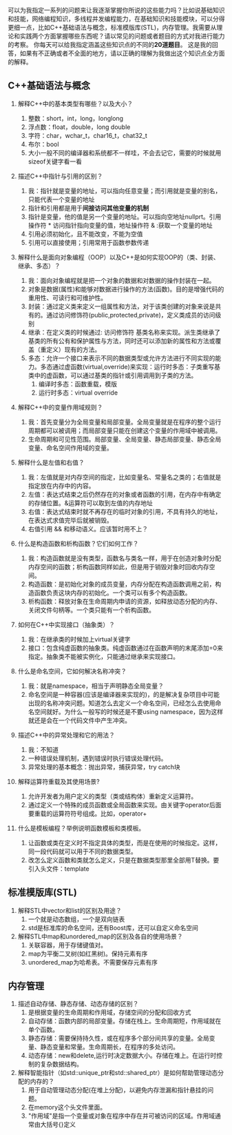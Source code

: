 可以为我指定一系列的问题来让我逐渐掌握你所说的这些能力吗？比如说基础知识和技能，网络编程知识，多线程并发编程能力，在基础知识和技能模块，可以分得更细一点，比如C++基础语法与概念，标准模版库(STL)，内存管理。我需要从理论和实践两个方面掌握哪些东西呢？请以常见的问题或者题目的方式对我进行能力的考察。
你每天可以给我指定涵盖这些知识点的不同的**20道题目**。
这是我的回答，如果有不正确或者不全面的地方，请以正确的理解为我做出这个知识点全方面的解释。

## C++基础语法与概念
1. 解释C++中的基本类型有哪些？以及大小？ 
    1. 整数：short，int，long，longlong
    2. 浮点数：float，double，long double
    3. 字符：char，wchar_t，char16_t，chat32_t
    4. 布尔：bool
    5. 大小一般不同的编译器和系统都不一样哇，不会去记它，需要的时候就用sizeof关键字看一看
   
2. 描述C++中指针与引用的区别？  
   1. 我：指针就是变量的地址，可以指向任意变量；而引用就是变量的别名，只能代表一个变量的地址
   2. 指针和引用都是用于**间接访问其他变量的机制**
   3. 指针是变量，他的值是另一个变量的地址。可以指向空地址nullprt。引用操作符 * 访问指针指向变量的值，地址操作符 & :获取一个变量的地址
   4. 引用必须初始化，且不能改变，不能为空值
   5. 引用可以直接使用；引用常用于函数参数传递

3. 解释什么是面向对象编程（OOP）以及C++是如何实现OOP的（类、封装、继承、多态）？  
   1. 我：面向对象编程就是把一个对象的数据和对数据的操作封装在一起。
   2. 对象是数据(属性)和能够对数据进行操作的方法(函数)。目的是增强代码的重用性、可读行和可维护性。
   3. 封装：通过定义类来定义一组属性和方法，对于该类创建的对象来说是共有的。通过访问修饰符(public,protected,private)，定义类成员的访问级别
   4. 继承：在定义类的时候通过: 访问修饰符 基类名称来实现。派生类继承了基类的所有公有和保护属性与方法，同时还可以添加新的属性和方法或覆盖（重定义）现有的方法。
   5. 多态：允许一个接口来表示不同的数据类型或允许方法进行不同实现的能力。多态通过虚函数(virtual,override)来实现：运行时多态：子类重写基类中的虚函数，可以通过基类的指针或引用调用到子类的方法。
      1. 编译时多态：函数重载，模版
      2. 运行时多态：virtual override

4. 解释C++中的变量作用域规则？  
   1. 我：首先变量分为全局变量和局部变量。全局变量就是在程序的整个运行周期都可以被调用；而局部变量只能在创建这个变量的作用域中被调用。
   2. 生命周期和可见性范围。局部变量、全局变量、静态局部变量、静态全局变量、命名空间作用域的变量。

5. 解释什么是左值和右值？
   1. 我：左值就是对内存空间的指定，比如变量名、常量名之类的；右值就是指定放在内存中的内容。
   2. 左值：表达式结束之后仍然存在的对象或者函数的引用，在内存中有确定的存储位置。&运算符可以取到左值的内存地址
   3. 右值：表达式结束时就不再存在的临时对象的引用，不具有持久的地址，在表达式求值完毕后就被销毁。
   4. 右值引用 && 和移动语义。应该暂时用不上？

6. 什么是构造函数和析构函数？它们如何工作？  
   1. 我：构造函数就是没有类型，函数名与类名一样，用于在创造对象时分配内存空间的函数；析构函数同样如此，但是用于销毁对象时回收内存空间。
   2. 构造函数：是初始化对象的成员变量，内存分配在构造函数调用之前，构造函数负责这块内存的初始化。一个类可以有多个构造函数。
   3. 析构函数：释放对象在生命周期内申请的资源，如释放动态分配的内存、关闭文件句柄等。一个类只能有一个析构函数。

7. 如何在C++中实现接口（抽象类）？  
   1. 我：在继承类的时候加上virtual关键字
   2. 接口：包含纯虚函数的抽象类。纯虚函数通过在函数声明的末尾添加=0来指定。抽象类不能被实例化，只能通过继承来实现接口。

8. 什么是命名空间，它如何解决名称冲突？
   1. 我：就是namespace，相当于声明静态全局变量？
   2. 命名空间是一种容器(应该是编译器来实现的)，的是解决复杂项目中可能出现的名称冲突问题。知道怎么去定义一个命名空间，已经怎么去使用命名空间就好。为什么一般写的时候还是不要using namespace，因为这样就还是会在一个代码文件中产生冲突。

9.  描述C++中的异常处理和它的用法？
    1.  我：不知道
    2.  一种错误处理机制，遇到错误时执行错误处理代码。
    3.  异常处理的基本概念：抛出异常，捕获异常，try catch块

10. 解释运算符重载及其使用场景?
    1.  允许开发者为用户定义的类型（类或结构体）重新定义运算符。
    2.  通过定义一个特殊的成员函数或全局函数来实现。由关键字operator后面要重载的运算符符号组成。比如，operator+
    
11. 什么是模板编程？举例说明函数模板和类模板。
    1.  让函数或类在定义时不指定具体的类型，而是在使用的时候指定。这样，同一段代码就可以用于不同的数据类型。
    2.  改怎么定义函数和类就怎么定义，只是在数据类型那里全部用T替换。要引入头文件：template <typename T>


## 标准模版库(STL)
1. 解释STL中vector和list的区别及用途？
   1. 一个就是动态数组，一个是双向链表
   2. std是标准库的命名空间，还有Boost库，还可以自定义命名空间
2. 解释STL中map和unordered_map的区别及各自的使用场景？
   1. 关联容器，用于存储键值对。
   2. map为平衡二叉树(如红黑树)。保持元素有序
   3. unordered_map为哈希表。不需要保存元素有序


## 内存管理
1. 描述自动存储、静态存储、动态存储的区别？  
   1. 是根据变量的生命周期和作用域，存储空间的分配和回收方式
   2. 自动存储：函数内部的局部变量。存储在栈上。生命周期短，作用域就在单个函数。
   3. 静态存储：需要保持持久性，或在程序多个部分间共享的变量。全局变量、静态变量和常量。生命周期长，在程序的多处访问。
   4. 动态存储：new和delete,运行时决定数据大小。存储在堆上。在运行时控制的复杂数据结构。
2. 解释智能指针（如std::unique_ptr和std::shared_ptr）是如何帮助管理动态分配的内存的？  
   1. 用于自动管理动态分配(在堆上分配)，以避免内存泄漏和指针悬挂的问题。
   2. 在memory这个头文件里面。
   3. "作用域"是指一个变量或对象在程序中存在并可被访问的区域。作用域通常由大括号{}定义